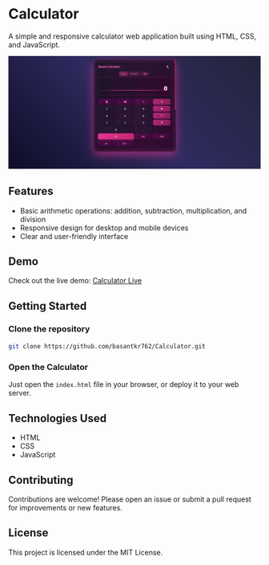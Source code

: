 # Calculator

A simple and responsive calculator web application built using HTML, CSS, and JavaScript.

![Calculator Screenshot](./screenshot.png)

## Features

- Basic arithmetic operations: addition, subtraction, multiplication, and division
- Responsive design for desktop and mobile devices
- Clear and user-friendly interface

## Demo

Check out the live demo: [Calculator Live](https://basantkr762.github.io/Calculator/)

## Getting Started

### Clone the repository

```bash
git clone https://github.com/basantkr762/Calculator.git
```

### Open the Calculator

Just open the `index.html` file in your browser, or deploy it to your web server.

## Technologies Used

- HTML
- CSS
- JavaScript

## Contributing

Contributions are welcome! Please open an issue or submit a pull request for improvements or new features.

## License

This project is licensed under the MIT License.
